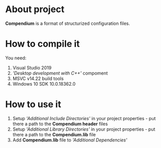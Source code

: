 # About project
**Compendium** is a format of structurized configuration files.


# How to compile it
You need:
1. Visual Studio 2019
2. _'Desktop development with C++'_ compoment
3. MSVC v14.22 build tools
4. Windows 10 SDK 10.0.18362.0


# How to use it
1. Setup _'Additional Include Directories'_ in your project properties - put there a path to the **Compendium header** files
2. Setup _'Additional Library Directories'_ in your project properties - put there a path to the **Compendium.lib** file
3. Add **Compendium.lib** file to _'Additional Dependencies'_
